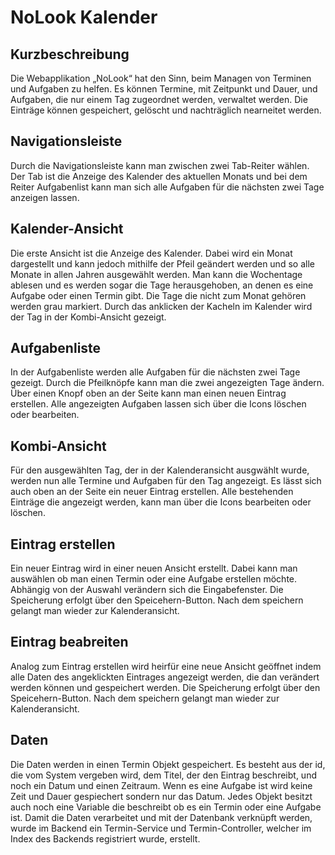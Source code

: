 NoLook Kalender
====================
Kurzbeschreibung
----------------
Die Webapplikation „NoLook“ hat den Sinn, beim Managen von Terminen und Aufgaben zu helfen. Es können Termine, mit Zeitpunkt und Dauer, und Aufgaben, die nur einem Tag zugeordnet werden, verwaltet werden. Die Einträge können gespeichert, gelöscht und nachträglich nearneitet werden.

Navigationsleiste
----------------
Durch die Navigationsleiste kann man zwischen zwei Tab-Reiter wählen. Der Tab ist die Anzeige des Kalender des aktuellen Monats und bei dem Reiter Aufgabenlist kann man sich alle Aufgaben für die nächsten zwei Tage anzeigen lassen.

Kalender-Ansicht
----------------
Die erste Ansicht ist die Anzeige des Kalender. Dabei wird ein Monat dargestellt und kann jedoch mithilfe der Pfeil geändert werden und so alle Monate in allen Jahren ausgewählt werden. Man kann die Wochentage ablesen und es werden sogar die Tage herausgehoben, an denen es eine Aufgabe oder einen Termin gibt. Die Tage die nicht zum Monat gehören werden grau markiert. Durch das anklicken der Kacheln im Kalender wird der Tag in der Kombi-Ansicht gezeigt.

Aufgabenliste
----------------
In der Aufgabenliste werden alle Aufgaben für die nächsten zwei Tage gezeigt. Durch die Pfeilknöpfe kann man die zwei angezeigten Tage ändern. Über einen Knopf oben an der Seite kann man einen neuen Eintrag erstellen. Alle angezeigten Aufgaben lassen sich über die Icons löschen oder bearbeiten.

Kombi-Ansicht
----------------
Für den ausgewählten Tag, der in der Kalenderansicht ausgwählt wurde, werden nun alle Termine und Aufgaben für den Tag angezeigt. Es lässt sich auch oben an der Seite ein neuer Eintrag erstellen. Alle bestehenden Einträge die angezeigt werden, kann man über die Icons bearbeiten oder löschen.

Eintrag erstellen
----------------
Ein neuer Eintrag wird in einer neuen Ansicht erstellt. Dabei kann man auswählen ob man einen Termin oder eine Aufgabe erstellen möchte. Abhängig von der Auswahl verändern sich die Eingabefenster. Die Speicherung erfolgt über den Speicehern-Button. Nach dem speichern gelangt man wieder zur Kalenderansicht.

Eintrag beabreiten
----------------
Analog zum Eintrag erstellen wird heirfür eine neue Ansicht geöffnet indem alle Daten des angeklickten Eintrages angezeigt werden, die dan verändert werden können und gespeichert werden. Die Speicherung erfolgt über den Speicehern-Button. Nach dem speichern gelangt man wieder zur Kalenderansicht.

Daten
----------------
Die Daten werden in einen Termin Objekt gespeichert. Es besteht aus der id, die vom System vergeben wird, dem Titel, der den Eintrag beschreibt, und noch ein Datum und einen Zeitraum. Wenn es eine Aufgabe ist wird keine Zeit und Dauer gespiechert sondern nur das Datum. Jedes Objekt besitzt auch noch eine Variable die beschreibt ob es ein Termin oder eine Aufgabe ist. Damit die Daten verarbeitet und mit der Datenbank verknüpft werden, wurde im Backend ein Termin-Service und Termin-Controller, welcher im Index des Backends registriert wurde, erstellt.

